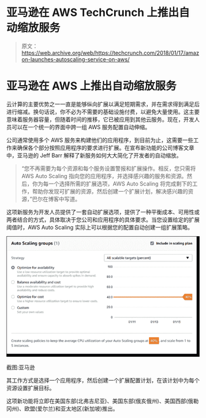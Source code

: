 # 亚马逊在 AWS TechCrunch 上推出自动缩放服务

> 原文：<https://web.archive.org/web/https://techcrunch.com/2018/01/17/amazon-launches-autoscaling-service-on-aws/>

# 亚马逊在 AWS 上推出自动缩放服务

云计算的主要优势之一一直是能够纵向扩展以满足短期需求，并在需求得到满足后进行缩减。换句话说，你不必为不需要的基础设施付费，以避免大量使用。这主要意味着服务器容量，但随着时间的推移，它已被应用到其他云服务。现在，开发人员可以在一个统一的界面中跨一组 AWS 服务配置自动伸缩。

公司通常使用多个 AWS 服务来构建他们的应用程序，到目前为止，这需要一些工作来确保各个部分按照应用程序的要求进行扩展。在宣布新功能的公司博客文章中，亚马逊的 Jeff Barr 解释了新服务如何大大简化了开发者的自动缩放。

> “您不再需要为每个资源和每个服务设置警报和扩展操作。相反，您只需将 AWS Auto Scaling 指向您的应用程序，并选择感兴趣的服务和资源。然后，你为每一个选择所需的扩展选项，AWS Auto Scaling 将完成剩下的工作，帮助你发现可扩展的资源，然后创建一个扩展计划，解决感兴趣的资源，”巴尔在博客中写道。

这项新服务为开发人员提供了一套自动扩展选项，提供了一种平衡成本、可用性或两者结合的方式，具体取决于您公司和应用程序的具体要求。当您设置给定的扩展阈值时，AWS Auto Scaling 实际上可以根据您的配置自动创建一组扩展策略。

[![](img/8105db2bfa346a064c22b2e4380a930a.png)](https://web.archive.org/web/20230130100805/https://techcrunch.com/wp-content/uploads/2018/01/as_setup_scaling_ec2_as_1.png)

截图:亚马逊

其工作方式是选择一个应用程序，然后创建一个扩展配置计划，在该计划中为每个资源设置扩展目标。

这项新功能将立即在美国东部(北弗吉尼亚)、美国东部(俄亥俄州)、美国西部(俄勒冈州)、欧盟(爱尔兰)和亚太地区(新加坡)推出。